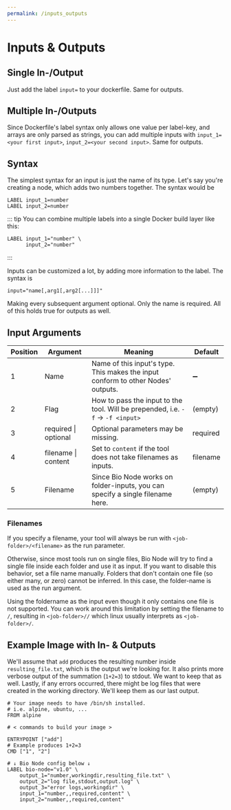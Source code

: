 ```yaml
---
permalink: /inputs_outputs
---
```


# Inputs & Outputs

## Single In-/Output

Just add the label `input=` to your dockerfile. Same for outputs.

## Multiple In-/Outputs

Since Dockerfile's label syntax only allows one value per label-key, and arrays are only parsed as strings, you can add multiple inputs with `input_1=<your first input>`, `input_2=<your second input>`. Same for outputs.

## Syntax

The simplest syntax for an input is just the name of its type. Let's say you're creating a node, which adds two numbers together. The syntax would be

    LABEL input_1=number
    LABEL input_2=number

::: tip
You can combine multiple labels into a single Docker build layer like this:

    LABEL input_1="number" \
          input_2="number"

:::

Inputs can be customized a lot, by adding more information to the label. The syntax is

    input="name[,arg1[,arg2[...]]]"

Making every subsequent argument optional. Only the name is required. All of this holds true for outputs as well.

## Input Arguments

| Position | Argument             | Meaning                                                                          | Default            |
| -------- | -------------------- | -------------------------------------------------------------------------------- | ------------------ |
| 1        | Name                 | Name of this input's type. This makes the input conform to other Nodes' outputs. | :heavy_minus_sign: |
| 2        | Flag                 | How to pass the input to the tool. Will be prepended, i.e. `-f` -> `-f <input>`  | (empty)            |
| 3        | required \| optional | Optional parameters may be missing.                                              | required           |
| 4        | filename \| content  | Set to `content` if the tool does not take filenames as inputs.                  | filename           |
| 5        | Filename             | Since Bio Node works on folder-inputs, you can specify a single filename here.   | (empty)            |

### Filenames

If you specify a filename, your tool will always be run with `<job-folder>/<filename>` as the run parameter.

Otherwise, since most tools run on single files, Bio Node will try to find a single file inside each folder and use it as input.
If you want to disable this behavior, set a file name manually. Folders that don't contain one file (so either many, or zero)
cannot be inferred. In this case, the folder-name is used as the run argument.

Using the foldername as the input even though it only contains one file is not supported. You can work around this limitation
by setting the filename to `/`, resulting in `<job-folder>//` which linux usually interprets as `<job-folder>/`.

## Example Image with In- & Outputs

We'll assume that `add` produces the resulting number inside `resulting_file.txt`, which is the output we're looking for.
It also prints more verbose output of the summation (`1+2=3`) to stdout. We want to keep that as well.
Lastly, if any errors occurred, there might be log files that were created in the working directory. We'll keep them as
our last output.

    # Your image needs to have /bin/sh installed.
    # i.e. alpine, ubuntu, ...
    FROM alpine

    # < commands to build your image >

    ENTRYPOINT ["add"]
    # Example produces 1+2=3
    CMD ["1", "2"]

    # ↓ Bio Node config below ↓
    LABEL bio-node="v1.0" \
        output_1="number,workingdir,resulting_file.txt" \
        output_2="log file,stdout,output.log" \
        output_3="error logs,workingdir" \
        input_1="number,,required,content" \
        input_2="number,,required,content"
